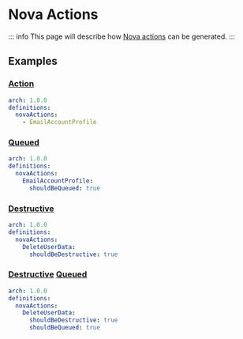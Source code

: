 # Nova Actions

::: info
This page will describe how [Nova actions](https://nova.laravel.com/docs/4.0/actions/defining-actions.html) can be generated.
:::

## Examples

### [Action](https://nova.laravel.com/docs/4.0/actions/defining-actions.html)

```yaml
arch: 1.0.0
definitions:
  novaActions:
    - EmailAccountProfile
```

### [Queued](https://nova.laravel.com/docs/4.0/actions/defining-actions.html#queued-actions)

```yaml
arch: 1.0.0
definitions:
  novaActions:
    EmailAccountProfile:
      shouldBeQueued: true
```

### [Destructive](https://nova.laravel.com/docs/4.0/actions/defining-actions.html#destructive-actions)

```yaml
arch: 1.0.0
definitions:
  novaActions:
    DeleteUserData:
      shouldBeDestructive: true
```

### [Destructive](https://nova.laravel.com/docs/4.0/actions/defining-actions.html#destructive-actions) [Queued](https://nova.laravel.com/docs/4.0/actions/defining-actions.html#queued-actions)

```yaml
arch: 1.0.0
definitions:
  novaActions:
    DeleteUserData:
      shouldBeDestructive: true
      shouldBeQueued: true
```
